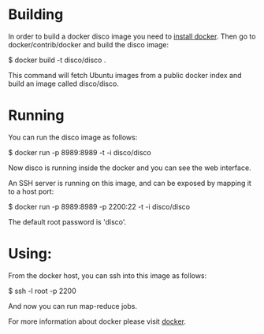 Building
========
In order to build a docker disco image you need to
[install docker](https://www.docker.io/gettingstarted/).  Then go to
docker/contrib/docker and build the disco image:

 $ docker build -t disco/disco .
 
This command will fetch Ubuntu images from a public docker index and
build an image called disco/disco.

Running
========
You can run the disco image as follows:

 $ docker run -p 8989:8989 -t -i disco/disco

Now disco is running inside the docker and you can see the web interface.

An SSH server is running on this image, and can be exposed by mapping it to
a host port:

 $ docker run -p 8989:8989 -p 2200:22 -t -i disco/disco

The default root password is 'disco'.

Using:
========
From the docker host, you can ssh into this image as follows:

 $ ssh -l root -p 2200

And now you can run map-reduce jobs.

For more information about docker please visit [docker](https://www.docker.io/).
